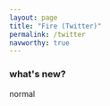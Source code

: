 ```yaml
---
layout: page
title: "Fire (Twitter)"
permalink: /twitter
navworthy: true
---
```

<h3>what's new?</h3>
normal